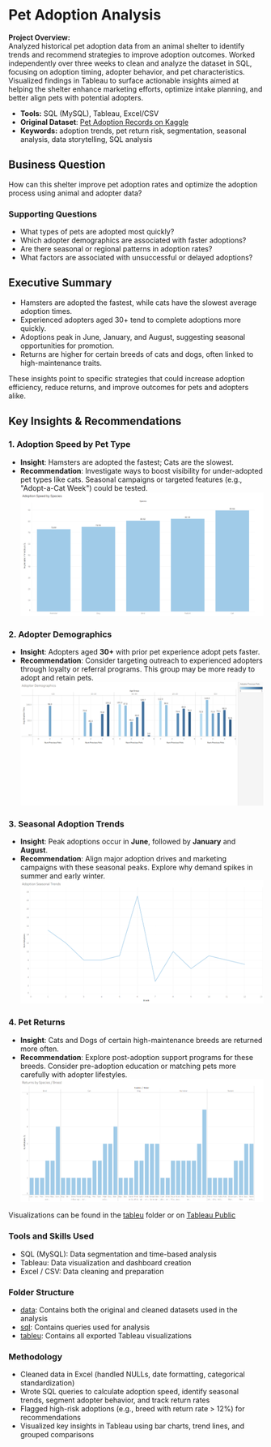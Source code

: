 # Pet Adoption Analysis
**Project Overview:**  
Analyzed historical pet adoption data from an animal shelter to identify trends and recommend strategies to improve adoption outcomes. Worked independently over three weeks to clean and analyze the dataset in SQL, focusing on adoption timing, adopter behavior, and pet characteristics. Visualized findings in Tableau to surface actionable insights aimed at helping the shelter enhance marketing efforts, optimize intake planning, and better align pets with potential adopters.
- **Tools:** SQL (MySQL), Tableau, Excel/CSV
- **Original Dataset**: [Pet Adoption Records on Kaggle](https://www.kaggle.com/datasets/chaudharisanika/pet-adoption-records-with-animal-and-adopter-data)
- **Keywords:** adoption trends, pet return risk, segmentation, seasonal analysis, data storytelling, SQL analysis

## Business Question 
How can this shelter improve pet adoption rates and optimize the adoption process using animal and adopter data?

### Supporting Questions
- What types of pets are adopted most quickly?
- Which adopter demographics are associated with faster adoptions?
- Are there seasonal or regional patterns in adoption rates?
- What factors are associated with unsuccessful or delayed adoptions?

## Executive Summary
- Hamsters are adopted the fastest, while cats have the slowest average adoption times.
- Experienced adopters aged 30+ tend to complete adoptions more quickly.
- Adoptions peak in June, January, and August, suggesting seasonal opportunities for promotion.
- Returns are higher for certain breeds of cats and dogs, often linked to high-maintenance traits.

These insights point to specific strategies that could increase adoption efficiency, reduce returns, and improve outcomes for pets and adopters alike.

## Key Insights & Recommendations
### 1. **Adoption Speed by Pet Type**
- **Insight**: Hamsters are adopted the fastest; Cats are the slowest.
- **Recommendation**: Investigate ways to boost visibility for under-adopted pet types like cats. Seasonal campaigns or targeted features (e.g., "Adopt-a-Cat Week") could be tested.
![alt text](tablaeu/adoption_speed_by_species.png "Adoption Speed by Pet Type")
  
### 2. **Adopter Demographics**
- **Insight**: Adopters aged **30+** with prior pet experience adopt pets faster.
- **Recommendation**: Consider targeting outreach to experienced adopters through loyalty or referral programs. This group may be more ready to adopt and retain pets.
![alt text](tablaeu/adopter_demographics.png "Adopter Demograhics")

### 3. **Seasonal Adoption Trends**
- **Insight**: Peak adoptions occur in **June**, followed by **January** and **August**.
- **Recommendation**: Align major adoption drives and marketing campaigns with these seasonal peaks. Explore why demand spikes in summer and early winter.
![alt text](tablaeu/adoption_seasonal_trends.png "Seasonal Adoption Trends")

### 4. **Pet Returns**
- **Insight**: Cats and Dogs of certain high-maintenance breeds are returned more often.
- **Recommendation**: Explore post-adoption support programs for these breeds. Consider pre-adoption education or matching pets more carefully with adopter lifestyles.
![alt text](tablaeu/returns_by_species_breed.png "Pet Returns") 

Visualizations can be found in the [tableu](tablaeu) folder or on [Tableau Public](https://public.tableau.com/views/pet_adoption_data/ImprovingPetAdoptionOutcomesInsightsbyAdopterDemographics?:language=en-US&:sid=&:redirect=auth&:display_count=n&:origin=viz_share_link)

### Tools and Skills Used
- SQL (MySQL): Data segmentation and time-based analysis
- Tableau: Data visualization and dashboard creation
- Excel / CSV: Data cleaning and preparation

### Folder Structure
- [data](data): Contains both the original and cleaned datasets used in the analysis
- [sql](sql): Contains queries used for analysis
- [tableu](tablaeu): Contains all exported Tableau visualizations

### Methodology
- Cleaned data in Excel (handled NULLs, date formatting, categorical standardization)
- Wrote SQL queries to calculate adoption speed, identify seasonal trends, segment adopter behavior, and track return rates
- Flagged high-risk adoptions (e.g., breed with return rate > 12%) for recommendations
- Visualized key insights in Tableau using bar charts, trend lines, and grouped comparisons
